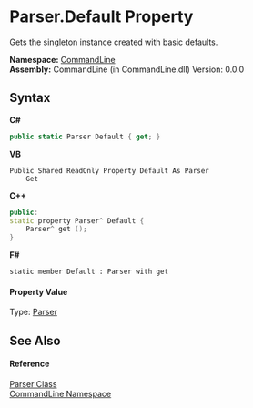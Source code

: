# Parser.Default Property 
 

Gets the singleton instance created with basic defaults.

**Namespace:**&nbsp;<a href="N_CommandLine">CommandLine</a><br />**Assembly:**&nbsp;CommandLine (in CommandLine.dll) Version: 0.0.0

## Syntax

**C#**<br />
``` C#
public static Parser Default { get; }
```

**VB**<br />
``` VB
Public Shared ReadOnly Property Default As Parser
	Get
```

**C++**<br />
``` C++
public:
static property Parser^ Default {
	Parser^ get ();
}
```

**F#**<br />
``` F#
static member Default : Parser with get

```


#### Property Value
Type: <a href="T_CommandLine_Parser">Parser</a>

## See Also


#### Reference
<a href="T_CommandLine_Parser">Parser Class</a><br /><a href="N_CommandLine">CommandLine Namespace</a><br />